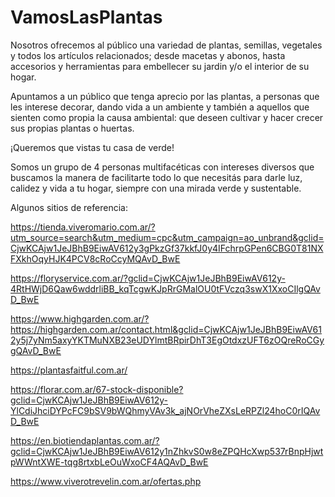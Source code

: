 # VamosLasPlantas

Nosotros ofrecemos al público una variedad de plantas, semillas, vegetales y todos los artículos relacionados; desde macetas y abonos, hasta accesorios y herramientas para embellecer su jardin y/o el interior de su hogar. 

Apuntamos a un público que tenga aprecio por las plantas, a personas que les interese decorar, dando vida a un ambiente y también a aquellos que sienten como propia la causa ambiental: que deseen cultivar y hacer crecer sus propias plantas o huertas.

¡Queremos que vistas tu casa de verde! 

Somos un grupo de 4 personas multifacéticas con intereses diversos que buscamos la manera de facilitarte todo lo que necesitás para darle luz, calidez y vida a tu hogar, siempre con una mirada verde y sustentable.


Algunos sitios de referencia:

https://tienda.viveromario.com.ar/?utm_source=search&utm_medium=cpc&utm_campaign=ao_unbrand&gclid=CjwKCAjw1JeJBhB9EiwAV612y3gPkzGf37kkfJ0y4IFchrpGPen6CBG0T81NXFXkhOqyHJK4PCV8cRoCcyMQAvD_BwE

https://floryservice.com.ar/?gclid=CjwKCAjw1JeJBhB9EiwAV612y-4RtHWjD6Qaw6wddrliBB_kqTcgwKJpRrGMalOU0tFVczq3swX1XxoCIlgQAvD_BwE

https://www.highgarden.com.ar/?https://highgarden.com.ar/contact.html&gclid=CjwKCAjw1JeJBhB9EiwAV612y5j7yNm5axyYKTMuNXB23eUDYlmtBRpirDhT3EgOtdxzUFT6zOQreRoCGygQAvD_BwE

https://plantasfaitful.com.ar/

https://florar.com.ar/67-stock-disponible?gclid=CjwKCAjw1JeJBhB9EiwAV612y-YlCdiJhciDYPcFC9bSV9bWQhmyVAv3k_ajNOrVheZXsLeRPZl24hoC0rIQAvD_BwE

https://en.biotiendaplantas.com.ar/?gclid=CjwKCAjw1JeJBhB9EiwAV612y1nZhkvS0w8eZPQHcXwp537rBnpHjwtpWWntXWE-tqg8rtxbLeOuWxoCF4AQAvD_BwE

https://www.viverotrevelin.com.ar/ofertas.php
